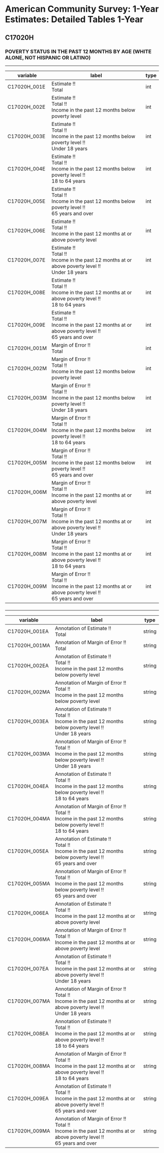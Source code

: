# American Community Survey: 1-Year Estimates: Detailed Tables 1-Year

## C17020H

### POVERTY STATUS IN THE PAST 12 MONTHS BY AGE (WHITE ALONE, NOT HISPANIC OR LATINO)

___

| variable | label | type |
| ----- | ----- | ----- |
| C17020H_001E | Estimate !!<br>Total | int |
| C17020H_002E | Estimate !!<br>Total !!<br>Income in the past 12 months below poverty level | int |
| C17020H_003E | Estimate !!<br>Total !!<br>Income in the past 12 months below poverty level !!<br>Under 18 years | int |
| C17020H_004E | Estimate !!<br>Total !!<br>Income in the past 12 months below poverty level !!<br>18 to 64 years | int |
| C17020H_005E | Estimate !!<br>Total !!<br>Income in the past 12 months below poverty level !!<br>65 years and over | int |
| C17020H_006E | Estimate !!<br>Total !!<br>Income in the past 12 months at or above poverty level | int |
| C17020H_007E | Estimate !!<br>Total !!<br>Income in the past 12 months at or above poverty level !!<br>Under 18 years | int |
| C17020H_008E | Estimate !!<br>Total !!<br>Income in the past 12 months at or above poverty level !!<br>18 to 64 years | int |
| C17020H_009E | Estimate !!<br>Total !!<br>Income in the past 12 months at or above poverty level !!<br>65 years and over | int |
| C17020H_001M | Margin of Error !!<br>Total | int |
| C17020H_002M | Margin of Error !!<br>Total !!<br>Income in the past 12 months below poverty level | int |
| C17020H_003M | Margin of Error !!<br>Total !!<br>Income in the past 12 months below poverty level !!<br>Under 18 years | int |
| C17020H_004M | Margin of Error !!<br>Total !!<br>Income in the past 12 months below poverty level !!<br>18 to 64 years | int |
| C17020H_005M | Margin of Error !!<br>Total !!<br>Income in the past 12 months below poverty level !!<br>65 years and over | int |
| C17020H_006M | Margin of Error !!<br>Total !!<br>Income in the past 12 months at or above poverty level | int |
| C17020H_007M | Margin of Error !!<br>Total !!<br>Income in the past 12 months at or above poverty level !!<br>Under 18 years | int |
| C17020H_008M | Margin of Error !!<br>Total !!<br>Income in the past 12 months at or above poverty level !!<br>18 to 64 years | int |
| C17020H_009M | Margin of Error !!<br>Total !!<br>Income in the past 12 months at or above poverty level !!<br>65 years and over | int |
### 

___

| variable | label | type |
| ----- | ----- | ----- |
| C17020H_001EA | Annotation of Estimate !!<br>Total | string |
| C17020H_001MA | Annotation of Margin of Error !!<br>Total | string |
| C17020H_002EA | Annotation of Estimate !!<br>Total !!<br>Income in the past 12 months below poverty level | string |
| C17020H_002MA | Annotation of Margin of Error !!<br>Total !!<br>Income in the past 12 months below poverty level | string |
| C17020H_003EA | Annotation of Estimate !!<br>Total !!<br>Income in the past 12 months below poverty level !!<br>Under 18 years | string |
| C17020H_003MA | Annotation of Margin of Error !!<br>Total !!<br>Income in the past 12 months below poverty level !!<br>Under 18 years | string |
| C17020H_004EA | Annotation of Estimate !!<br>Total !!<br>Income in the past 12 months below poverty level !!<br>18 to 64 years | string |
| C17020H_004MA | Annotation of Margin of Error !!<br>Total !!<br>Income in the past 12 months below poverty level !!<br>18 to 64 years | string |
| C17020H_005EA | Annotation of Estimate !!<br>Total !!<br>Income in the past 12 months below poverty level !!<br>65 years and over | string |
| C17020H_005MA | Annotation of Margin of Error !!<br>Total !!<br>Income in the past 12 months below poverty level !!<br>65 years and over | string |
| C17020H_006EA | Annotation of Estimate !!<br>Total !!<br>Income in the past 12 months at or above poverty level | string |
| C17020H_006MA | Annotation of Margin of Error !!<br>Total !!<br>Income in the past 12 months at or above poverty level | string |
| C17020H_007EA | Annotation of Estimate !!<br>Total !!<br>Income in the past 12 months at or above poverty level !!<br>Under 18 years | string |
| C17020H_007MA | Annotation of Margin of Error !!<br>Total !!<br>Income in the past 12 months at or above poverty level !!<br>Under 18 years | string |
| C17020H_008EA | Annotation of Estimate !!<br>Total !!<br>Income in the past 12 months at or above poverty level !!<br>18 to 64 years | string |
| C17020H_008MA | Annotation of Margin of Error !!<br>Total !!<br>Income in the past 12 months at or above poverty level !!<br>18 to 64 years | string |
| C17020H_009EA | Annotation of Estimate !!<br>Total !!<br>Income in the past 12 months at or above poverty level !!<br>65 years and over | string |
| C17020H_009MA | Annotation of Margin of Error !!<br>Total !!<br>Income in the past 12 months at or above poverty level !!<br>65 years and over | string |

